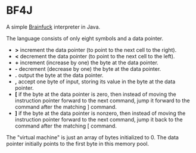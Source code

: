 # BF4J

A simple [Brainfuck](https://en.wikipedia.org/wiki/Brainfuck) interpreter in Java.

The language consists of only eight symbols and a data pointer.

* **>** increment the data pointer (to point to the next cell to the right).
* **<** decrement the data pointer (to point to the next cell to the left).
* **+**	 increment (increase by one) the byte at the data pointer.
* **-** decrement (decrease by one) the byte at the data pointer.
* **.** output the byte at the data pointer.
* **,** accept one byte of input, storing its value in the byte at the data pointer.
* **[** if the byte at the data pointer is zero, then instead of moving the instruction pointer forward to the next command, jump it forward to the command after the matching ] command.
* **]** if the byte at the data pointer is nonzero, then instead of moving the instruction pointer forward to the next command, jump it back to the command after the matching [ command.

The "virtual machine" is just an array of bytes initialized to 0. The data pointer initially points to the first byte in this memory pool.

